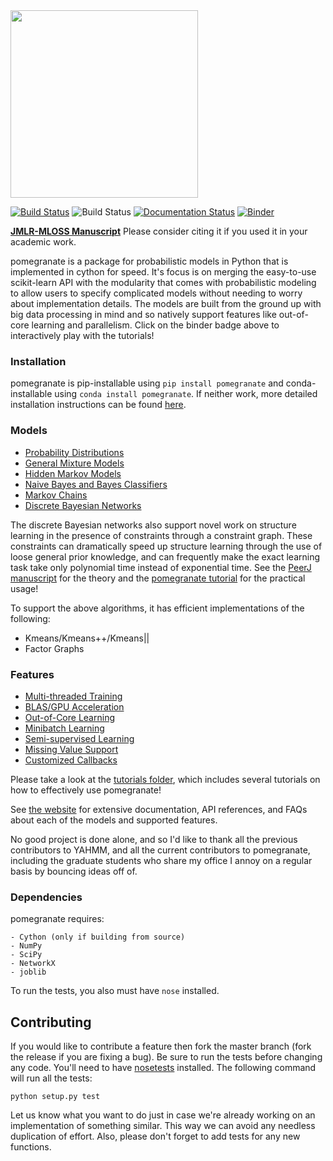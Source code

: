 <img src="https://github.com/jmschrei/pomegranate/blob/master/docs/logo/pomegranate-logo.png" width=300>

[![Build Status](https://travis-ci.org/jmschrei/pomegranate.svg?branch=master)](https://travis-ci.org/jmschrei/pomegranate) ![Build Status](https://ci.appveyor.com/api/projects/status/github/jmschrei/pomegranate?svg=True) [![Documentation Status](https://readthedocs.org/projects/pomegranate/badge/?version=latest)](http://pomegranate.readthedocs.io/en/latest/?badge=latest) [![Binder](https://mybinder.org/badge_logo.svg)](https://mybinder.org/v2/gh/jmschrei/pomegranate/master)

[**JMLR-MLOSS Manuscript**](http://jmlr.org/papers/volume18/17-636/17-636.pdf) Please consider citing it if you used it in your academic work.

pomegranate is a package for probabilistic models in Python that is implemented in cython for speed. It's focus is on merging the easy-to-use scikit-learn API with the modularity that comes with probabilistic modeling to allow users to specify complicated models without needing to worry about implementation details. The models are built from the ground up with big data processing in mind and so natively support features like out-of-core learning and parallelism. Click on the binder badge above to interactively play with the tutorials!

### Installation

pomegranate is pip-installable using `pip install pomegranate` and conda-installable using `conda install pomegranate`. If neither work, more detailed installation instructions can be found [here](http://pomegranate.readthedocs.io/en/latest/install.html).

### Models

* [Probability Distributions](http://pomegranate.readthedocs.io/en/latest/Distributions.html)
* [General Mixture Models](http://pomegranate.readthedocs.io/en/latest/GeneralMixtureModel.html)
* [Hidden Markov Models](http://pomegranate.readthedocs.io/en/latest/HiddenMarkovModel.html)
* [Naive Bayes and Bayes Classifiers](http://pomegranate.readthedocs.io/en/latest/NaiveBayes.html)
* [Markov Chains](http://pomegranate.readthedocs.io/en/latest/MarkovChain.html)
* [Discrete Bayesian Networks](http://pomegranate.readthedocs.io/en/latest/BayesianNetwork.html)

The discrete Bayesian networks also support novel work on structure learning in the presence of constraints through a constraint graph. These constraints can dramatically speed up structure learning through the use of loose general prior knowledge, and can frequently make the exact learning task take only polynomial time instead of exponential time. See the [PeerJ manuscript](https://peerj.com/articles/cs-122/) for the theory and the [pomegranate tutorial](https://github.com/jmschrei/pomegranate/blob/master/tutorials/Tutorial_4b_Bayesian_Network_Structure_Learning.ipynb) for the practical usage! 

To support the above algorithms, it has efficient implementations of the following:

* Kmeans/Kmeans++/Kmeans||
* Factor Graphs

### Features

* [Multi-threaded Training](http://pomegranate.readthedocs.io/en/latest/parallelism.html)
* [BLAS/GPU Acceleration](http://pomegranate.readthedocs.io/en/latest/gpu.html)
* [Out-of-Core Learning](http://pomegranate.readthedocs.io/en/latest/ooc.html)
* [Minibatch Learning](http://pomegranate.readthedocs.io/en/latest/minibatch.html)
* [Semi-supervised Learning](http://pomegranate.readthedocs.io/en/latest/semisupervised.html)
* [Missing Value Support](http://pomegranate.readthedocs.io/en/latest/nan.html)
* [Customized Callbacks](http://pomegranate.readthedocs.io/en/latest/callbacks.html)

Please take a look at the [tutorials folder](https://github.com/jmschrei/pomegranate/tree/master/tutorials), which includes several tutorials on how to effectively use pomegranate!

See [the website](http://pomegranate.readthedocs.org/en/latest/) for extensive documentation, API references, and FAQs about each of the models and supported features.

No good project is done alone, and so I'd like to thank all the previous contributors to YAHMM, and all the current contributors to pomegranate, including the graduate students who share my office I annoy on a regular basis by bouncing ideas off of.

### Dependencies

pomegranate requires:

```
- Cython (only if building from source)
- NumPy
- SciPy
- NetworkX
- joblib
```

To run the tests, you also must have `nose` installed.

## Contributing

If you would like to contribute a feature then fork the master branch (fork the release if you are fixing a bug). Be sure to run the tests before changing any code. You'll need to have [nosetests](https://github.com/nose-devs/nose) installed. The following command will run all the tests:

```
python setup.py test
```

Let us know what you want to do just in case we're already working on an implementation of something similar. This way we can avoid any needless duplication of effort. Also, please don't forget to add tests for any new functions.


